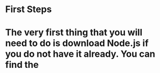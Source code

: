 <h1>First Steps<h1>
 <p>The very first thing that you will need to do is download Node.js if you do not have it already. You can find the 
 </p>
